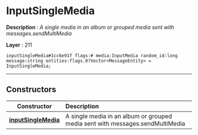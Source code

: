 # InputSingleMedia

**Description** : *A single media in an album or grouped media sent with messages.sendMultiMedia*

**Layer** : 211

```tl
inputSingleMedia#1cc6e91f flags:# media:InputMedia random_id:long message:string entities:flags.0?Vector<MessageEntity> = InputSingleMedia;
```

---

## Constructors

| Constructor | Description |
| :---: | :--- |
| [**inputSingleMedia**](constructor/inputSingleMedia) | A single media in an album or grouped media sent with messages.sendMultiMedia |